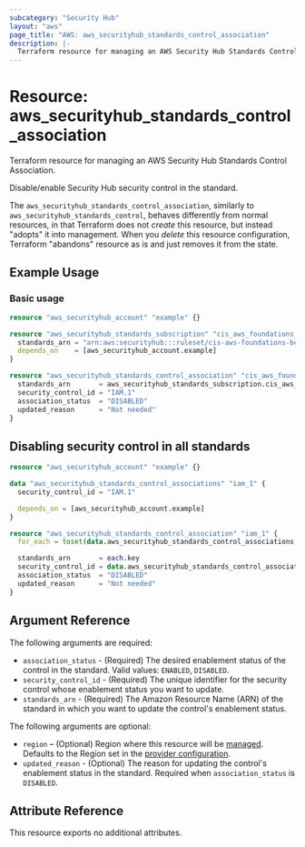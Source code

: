 ```yaml
---
subcategory: "Security Hub"
layout: "aws"
page_title: "AWS: aws_securityhub_standards_control_association"
description: |-
  Terraform resource for managing an AWS Security Hub Standards Control Association.
---
```


# Resource: aws_securityhub_standards_control_association

Terraform resource for managing an AWS Security Hub Standards Control Association.

Disable/enable Security Hub security control in the standard.

The `aws_securityhub_standards_control_association`, similarly to `aws_securityhub_standards_control`,
behaves differently from normal resources, in that Terraform does not _create_ this resource, but instead "adopts" it
into management. When you _delete_ this resource configuration, Terraform "abandons" resource as is and just removes it from the state.

## Example Usage

### Basic usage

```terraform
resource "aws_securityhub_account" "example" {}

resource "aws_securityhub_standards_subscription" "cis_aws_foundations_benchmark" {
  standards_arn = "arn:aws:securityhub:::ruleset/cis-aws-foundations-benchmark/v/1.2.0"
  depends_on    = [aws_securityhub_account.example]
}

resource "aws_securityhub_standards_control_association" "cis_aws_foundations_benchmark_disable_iam_1" {
  standards_arn       = aws_securityhub_standards_subscription.cis_aws_foundations_benchmark.standards_arn
  security_control_id = "IAM.1"
  association_status  = "DISABLED"
  updated_reason      = "Not needed"
}
```

## Disabling security control in all standards

```terraform
resource "aws_securityhub_account" "example" {}

data "aws_securityhub_standards_control_associations" "iam_1" {
  security_control_id = "IAM.1"

  depends_on = [aws_securityhub_account.example]
}

resource "aws_securityhub_standards_control_association" "iam_1" {
  for_each = toset(data.aws_securityhub_standards_control_associations.iam_1.standards_control_associations[*].standards_arn)

  standards_arn       = each.key
  security_control_id = data.aws_securityhub_standards_control_associations.iam_1.security_control_id
  association_status  = "DISABLED"
  updated_reason      = "Not needed"
}
```

## Argument Reference

The following arguments are required:

* `association_status` - (Required) The desired enablement status of the control in the standard. Valid values: `ENABLED`, `DISABLED`.
* `security_control_id` - (Required) The unique identifier for the security control whose enablement status you want to update.
* `standards_arn` - (Required) The Amazon Resource Name (ARN) of the standard in which you want to update the control's enablement status.

The following arguments are optional:

* `region` – (Optional) Region where this resource will be [managed](https://docs.aws.amazon.com/general/latest/gr/rande.html#regional-endpoints). Defaults to the Region set in the [provider configuration](https://registry.terraform.io/providers/hashicorp/aws/latest/docs#aws-configuration-reference).
* `updated_reason` - (Optional) The reason for updating the control's enablement status in the standard. Required when `association_status` is `DISABLED`.

## Attribute Reference

This resource exports no additional attributes.
